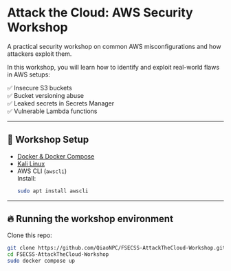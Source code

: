 # Attack the Cloud: AWS Security Workshop

A practical security workshop on common AWS misconfigurations and how attackers exploit them.

In this workshop, you will learn how to identify and exploit real-world flaws in AWS setups:

✅ Insecure S3 buckets  
✅ Bucket versioning abuse  
✅ Leaked secrets in Secrets Manager  
✅ Vulnerable Lambda functions  

---

## 🚀 Workshop Setup

- [Docker & Docker Compose](https://malfunction-grinds.medium.com/how-to-install-docker-and-docker-compose-on-kali-linux-2ecd69c67ee9)
- [Kali Linux](https://www.kali.org/)
- AWS CLI (`awscli`)  
  Install:  
  ```bash
  sudo apt install awscli
  ```

---

## 🔥 Running the workshop environment

Clone this repo:

```bash
git clone https://github.com/QiaoNPC/FSECSS-AttackTheCloud-Workshop.git
cd FSECSS-AttackTheCloud-Workshop
sudo docker compose up
```

